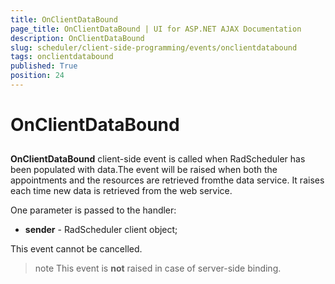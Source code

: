 ```yaml
---
title: OnClientDataBound
page_title: OnClientDataBound | UI for ASP.NET AJAX Documentation
description: OnClientDataBound
slug: scheduler/client-side-programming/events/onclientdatabound
tags: onclientdatabound
published: True
position: 24
---
```


# OnClientDataBound



## 

__OnClientDataBound__ client-side event is called when RadScheduler has been populated with data.The event will be raised when both the appointments and the resources are retrieved fromthe data service. It raises each time new data is retrieved from the web service.

One parameter is passed to the handler:

* __sender__ - RadScheduler client object;

This event cannot be cancelled.

>note This event is __not__ raised in case of server-side binding.
>


